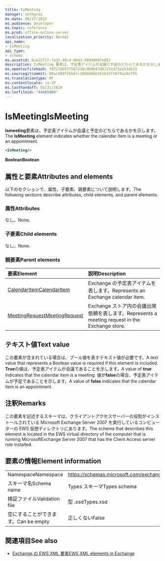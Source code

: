 ```yaml
---
title: IsMeeting
manager: sethgros
ms.date: 09/17/2015
ms.audience: Developer
ms.topic: reference
ms.prod: office-online-server
localization_priority: Normal
api_name:
- IsMeeting
api_type:
- schema
ms.assetid: 6ce22f17-7a31-46c4-b643-0894d087e852
description: IsMeeting 要素は、予定表アイテムが会議と予定のどちらであるかを示します。
ms.openlocfilehash: fd72766977567210cd08b47d0723cd73aa53a622
ms.sourcegitcommit: 88ec988f2bb67c1866d06b361615f3674a24e795
ms.translationtype: MT
ms.contentlocale: ja-JP
ms.lasthandoff: 05/31/2020
ms.locfileid: "44465969"
---
```

# <a name="ismeeting"></a><span data-ttu-id="d239e-103">IsMeeting</span><span class="sxs-lookup"><span data-stu-id="d239e-103">IsMeeting</span></span>

<span data-ttu-id="d239e-104">**Ismeeting**要素は、予定表アイテムが会議と予定のどちらであるかを示します。</span><span class="sxs-lookup"><span data-stu-id="d239e-104">The **IsMeeting** element indicates whether the calendar item is a meeting or an appointment.</span></span> 
  
```xml
<IsMeeting/>
```

 <span data-ttu-id="d239e-105">**Boolean**</span><span class="sxs-lookup"><span data-stu-id="d239e-105">**Boolean**</span></span>
## <a name="attributes-and-elements"></a><span data-ttu-id="d239e-106">属性と要素</span><span class="sxs-lookup"><span data-stu-id="d239e-106">Attributes and elements</span></span>

<span data-ttu-id="d239e-107">以下のセクションで、属性、子要素、親要素について説明します。</span><span class="sxs-lookup"><span data-stu-id="d239e-107">The following sections describe attributes, child elements, and parent elements.</span></span>
  
### <a name="attributes"></a><span data-ttu-id="d239e-108">属性</span><span class="sxs-lookup"><span data-stu-id="d239e-108">Attributes</span></span>

<span data-ttu-id="d239e-109">なし。</span><span class="sxs-lookup"><span data-stu-id="d239e-109">None.</span></span>
  
### <a name="child-elements"></a><span data-ttu-id="d239e-110">子要素</span><span class="sxs-lookup"><span data-stu-id="d239e-110">Child elements</span></span>

<span data-ttu-id="d239e-111">なし。</span><span class="sxs-lookup"><span data-stu-id="d239e-111">None.</span></span>
  
### <a name="parent-elements"></a><span data-ttu-id="d239e-112">親要素</span><span class="sxs-lookup"><span data-stu-id="d239e-112">Parent elements</span></span>

|<span data-ttu-id="d239e-113">**要素**</span><span class="sxs-lookup"><span data-stu-id="d239e-113">**Element**</span></span>|<span data-ttu-id="d239e-114">**説明**</span><span class="sxs-lookup"><span data-stu-id="d239e-114">**Description**</span></span>|
|:-----|:-----|
|[<span data-ttu-id="d239e-115">CalendarItem</span><span class="sxs-lookup"><span data-stu-id="d239e-115">CalendarItem</span></span>](calendaritem.md) <br/> |<span data-ttu-id="d239e-116">Exchange の予定表アイテムを表します。</span><span class="sxs-lookup"><span data-stu-id="d239e-116">Represents an Exchange calendar item.</span></span>  <br/> |
|[<span data-ttu-id="d239e-117">MeetingRequest</span><span class="sxs-lookup"><span data-stu-id="d239e-117">MeetingRequest</span></span>](meetingrequest.md) <br/> |<span data-ttu-id="d239e-118">Exchange ストア内の会議出席依頼を表します。</span><span class="sxs-lookup"><span data-stu-id="d239e-118">Represents a meeting request in the Exchange store.</span></span>  <br/> |
   
## <a name="text-value"></a><span data-ttu-id="d239e-119">テキスト値</span><span class="sxs-lookup"><span data-stu-id="d239e-119">Text value</span></span>

<span data-ttu-id="d239e-120">この要素が含まれている場合は、ブール値を表すテキスト値が必要です。</span><span class="sxs-lookup"><span data-stu-id="d239e-120">A text value that represents a Boolean value is required if this element is included.</span></span> <span data-ttu-id="d239e-121">**True**の値は、予定表アイテムが会議であることを示します。</span><span class="sxs-lookup"><span data-stu-id="d239e-121">A value of **true** indicates that the calendar item is a meeting.</span></span> <span data-ttu-id="d239e-122">値が**false**の場合、予定表アイテムが予定であることを示します。</span><span class="sxs-lookup"><span data-stu-id="d239e-122">A value of **false** indicates that the calendar item is an appointment.</span></span> 
  
## <a name="remarks"></a><span data-ttu-id="d239e-123">注釈</span><span class="sxs-lookup"><span data-stu-id="d239e-123">Remarks</span></span>

<span data-ttu-id="d239e-124">この要素を記述するスキーマは、クライアントアクセスサーバーの役割がインストールされている Microsoft Exchange Server 2007 を実行しているコンピューターの EWS 仮想ディレクトリにあります。</span><span class="sxs-lookup"><span data-stu-id="d239e-124">The schema that describes this element is located in the EWS virtual directory of the computer that is running MicrosoftExchange Server 2007 that has the Client Access server role installed.</span></span>
  
## <a name="element-information"></a><span data-ttu-id="d239e-125">要素の情報</span><span class="sxs-lookup"><span data-stu-id="d239e-125">Element information</span></span>

|||
|:-----|:-----|
|<span data-ttu-id="d239e-126">Namespace</span><span class="sxs-lookup"><span data-stu-id="d239e-126">Namespace</span></span>  <br/> |https://schemas.microsoft.com/exchange/services/2006/types  <br/> |
|<span data-ttu-id="d239e-127">スキーマ名</span><span class="sxs-lookup"><span data-stu-id="d239e-127">Schema name</span></span>  <br/> |<span data-ttu-id="d239e-128">Types スキーマ</span><span class="sxs-lookup"><span data-stu-id="d239e-128">Types schema</span></span>  <br/> |
|<span data-ttu-id="d239e-129">検証ファイル</span><span class="sxs-lookup"><span data-stu-id="d239e-129">Validation file</span></span>  <br/> |<span data-ttu-id="d239e-130">型 .xsd</span><span class="sxs-lookup"><span data-stu-id="d239e-130">Types.xsd</span></span>  <br/> |
|<span data-ttu-id="d239e-131">空にすることができます。</span><span class="sxs-lookup"><span data-stu-id="d239e-131">Can be empty</span></span>  <br/> |<span data-ttu-id="d239e-132">正しくない</span><span class="sxs-lookup"><span data-stu-id="d239e-132">False</span></span>  <br/> |
   
## <a name="see-also"></a><span data-ttu-id="d239e-133">関連項目</span><span class="sxs-lookup"><span data-stu-id="d239e-133">See also</span></span>



- [<span data-ttu-id="d239e-134">Exchange の EWS XML 要素</span><span class="sxs-lookup"><span data-stu-id="d239e-134">EWS XML elements in Exchange</span></span>](ews-xml-elements-in-exchange.md)

